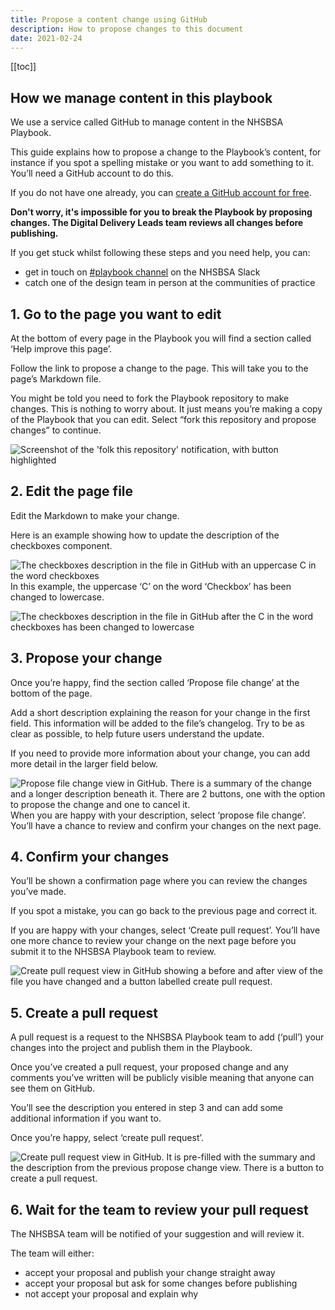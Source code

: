 ```yaml
---
title: Propose a content change using GitHub
description: How to propose changes to this document
date: 2021-02-24
---
```

[[toc]]

## How we manage content in this playbook

We use a service called GitHub to manage content in the NHSBSA Playbook.

This guide explains how to propose a change to the Playbook’s content, for instance if you spot a spelling mistake or you want to add something to it. You’ll need a GitHub account to do this.

If you do not have one already, you can [create a GitHub account for free](<https://github.com/>).

**Don't worry, it's impossible for you to break the Playbook by proposing changes. The Digital Delivery Leads team reviews all changes before publishing.**

If you get stuck whilst following these steps and you need help, you can:

* get in touch on [\#playbook channel](<https://nhsbsadigitalservices.slack.com/app_redirect?channel=playbook>) on the NHSBSA Slack
* catch one of the design team in person at the communities of practice

## 1\. Go to the page you want to edit

At the bottom of every page in the Playbook you will find a section called ‘Help improve this page’.

Follow the link to propose a change to the page. This will take you to the page’s Markdown file.

You might be told you need to fork the Playbook repository to make changes. This is nothing to worry about. It just means you’re making a copy of the Playbook that you can edit. Select “fork this repository and propose changes” to continue.

![Screenshot of the 'folk this repository' notification, with button highlighted](</images/github-change/fork-this-repo.png>)

## 2\. Edit the page file

Edit the Markdown to make your change.

Here is an example showing how to update the description of the checkboxes component.

![The checkboxes description in the file in GitHub with an uppercase C in the word checkboxes](</images/github-change/checkboxes-uppercase.png>)
In this example, the uppercase ‘C’ on the word ‘Checkbox’ has been changed to lowercase.

![The checkboxes description in the file in GitHub after the C in the word checkboxes has been changed to lowercase](</images/github-change/checkboxes-lowercase.png>)

## 3\. Propose your change

Once you’re happy, find the section called ‘Propose file change’ at the bottom of the page.

Add a short description explaining the reason for your change in the first field. This information will be added to the file’s changelog. Try to be as clear as possible, to help future users understand the update.

If you need to provide more information about your change, you can add more detail in the larger field below.

![Propose file change view in GitHub. There is a summary of the change and a longer description beneath it. There are 2 buttons, one with the option to propose the change and one to cancel it.](</images/github-change/propose-file-change.png>)
When you are happy with your description, select ‘propose file change’. You’ll have a chance to review and confirm your changes on the next page.

## 4\. Confirm your changes

You’ll be shown a confirmation page where you can review the changes you’ve made.

If you spot a mistake, you can go back to the previous page and correct it.

If you are happy with your changes, select ‘Create pull request’. You’ll have one more chance to review your change on the next page before you submit it to the NHSBSA Playbook team to review.

![Create pull request view in GitHub showing a before and after view of the file you have changed and a button labelled create pull request.](</images/github-change/create-pull-request-first-view-github.png>)

## 5\. Create a pull request

A pull request is a request to the NHSBSA Playbook team to add (‘pull’) your changes into the project and publish them in the Playbook.

Once you’ve created a pull request, your proposed change and any comments you’ve written will be publicly visible meaning that anyone can see them on GitHub.

You’ll see the description you entered in step 3 and can add some additional information if you want to.

Once you’re happy, select ‘create pull request’.

![Create pull request view in GitHub. It is pre-filled with the summary and the description from the previous propose change view. There is a button to create a pull request.](</images/github-change/create-pull-request-view-github.png>)

## 6\. Wait for the team to review your pull request

The NHSBSA team will be notified of your suggestion and will review it.

The team will either:

* accept your proposal and publish your change straight away
* accept your proposal but ask for some changes before publishing
* not accept your proposal and explain why
